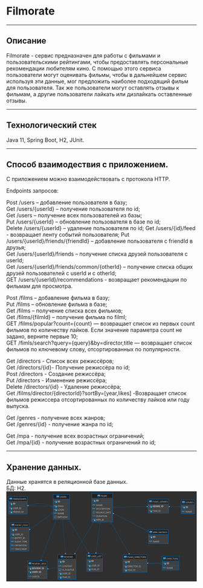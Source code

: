 # Filmorate
___
## Описание
Filmorate - сервис предназначен для работы с фильмами и пользовательскими рейтингами, чтобы предоставлять персональные 
рекомендации любителям кино. С помощью этого сервиса пользователи могут оценивать фильмы, чтобы в дальнейшем сервис 
используя эти данные, мог предложить наиболее подходящий фильм для пользователя. Так же пользователи могут оставлять 
отзывы к фильмам, а другие пользователи лайкать или дизлайкать оставленные отзывы.
___
## Технологический стек
Java 11, Spring Boot, H2, JUnit.
___
## Способ взаимодествия с приложением.
С приложением можно взаимодействовать с протокола HTTP.  

Endpoints запросов:

Post /users – добавление пользователя в базу;  
Get /users/{userId} – получение пользователя по id;  
Get /users – получение всех пользователей из базы;  
Put /users/{userId} – обновление пользователя в базе по id;  
Delete /users/{userId} – удаление пользователя по id;
Get /users/{id}/feed - возвращает ленту событий пользователя;
Put /users/{userId}/friends/{friendId} – добавление пользователя с friendId в друзья;  
Get /users/{userId}/friends – получение списка друзей пользователя с userId;  
Get /users/{userId}/friends/common/{otherId} – получение списка общих друзей пользователей с userId и c otherId;  
GET /users/{userId}/recommendations - возвращает рекомендации по фильмам для просмотра.  

Post /films – добавление фильма в базу;  
Put /films – обновление фильма в базе;  
Get /films  – получение списка всех фильмов;  
Get /films/{filmId} – получение фильма по filmI;  
GET /films/popular?count={count} — возвращает список из первых count фильмов по количеству лайков.
Если значение параметра count не задано, верните первые 10;  
GET /fimls/search?query={query}&by=director,title — возвращает список фильмов по ключевому слову, отсортированных по 
популярности.

Get /directors - Список всех режиссёров;  
Get /directors/{id}- Получение режиссёра по id;  
Post /directors - Создание режиссёра;  
Put /directors - Изменение режиссёра;  
Delete /directors/{id} - Удаление режиссёра;  
Get /films/director/{directorId}?sortBy=[year,likes] -Возвращает список фильмов режиссера отсортированных по
количеству лайков или году выпуска.

Get /genres - получение всех жанров;  
Get /genres/{id} - получение жанра по id;

Get /mpa - получение всех возрастных ограничений;  
Get /mpa/{id} - получение возрастных ограничений по id;
___
## Хранение данных.
Данные хранятся в реляционной базе данных.  
БД: H2.
![](schema.png)
